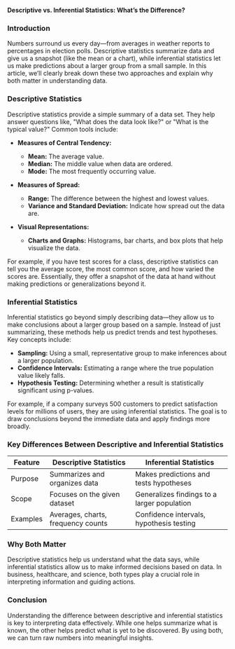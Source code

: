 
**Descriptive vs. Inferential Statistics: What’s the Difference?**

### Introduction

Numbers surround us every day—from averages in weather reports to percentages in election polls. Descriptive statistics summarize data and give us a snapshot (like the mean or a chart), while inferential statistics let us make predictions about a larger group from a small sample. In this article, we’ll clearly break down these two approaches and explain why both matter in understanding data.

### Descriptive Statistics

Descriptive statistics provide a simple summary of a data set. They help answer questions like, "What does the data look like?" or "What is the typical value?" Common tools include:

- **Measures of Central Tendency:**  
  - **Mean:** The average value.  
  - **Median:** The middle value when data are ordered.  
  - **Mode:** The most frequently occurring value.

- **Measures of Spread:**  
  - **Range:** The difference between the highest and lowest values.  
  - **Variance and Standard Deviation:** Indicate how spread out the data are.

- **Visual Representations:**  
  - **Charts and Graphs:** Histograms, bar charts, and box plots that help visualize the data.

For example, if you have test scores for a class, descriptive statistics can tell you the average score, the most common score, and how varied the scores are. Essentially, they offer a snapshot of the data at hand without making predictions or generalizations beyond it.

### Inferential Statistics

Inferential statistics go beyond simply describing data—they allow us to make conclusions about a larger group based on a sample. Instead of just summarizing, these methods help us predict trends and test hypotheses. Key concepts include:

- **Sampling:** Using a small, representative group to make inferences about a larger population.
- **Confidence Intervals:** Estimating a range where the true population value likely falls.
- **Hypothesis Testing:** Determining whether a result is statistically significant using p-values.

For example, if a company surveys 500 customers to predict satisfaction levels for millions of users, they are using inferential statistics. The goal is to draw conclusions beyond the immediate data and apply findings more broadly.

### Key Differences Between Descriptive and Inferential Statistics

| Feature | Descriptive Statistics | Inferential Statistics |
|---------|-----------------------|------------------------|
| Purpose | Summarizes and organizes data | Makes predictions and tests hypotheses |
| Scope | Focuses on the given dataset | Generalizes findings to a larger population |
| Examples | Averages, charts, frequency counts | Confidence intervals, hypothesis testing |

### Why Both Matter

Descriptive statistics help us understand what the data says, while inferential statistics allow us to make informed decisions based on data. In business, healthcare, and science, both types play a crucial role in interpreting information and guiding actions.

### Conclusion

Understanding the difference between descriptive and inferential statistics is key to interpreting data effectively. While one helps summarize what is known, the other helps predict what is yet to be discovered. By using both, we can turn raw numbers into meaningful insights.

